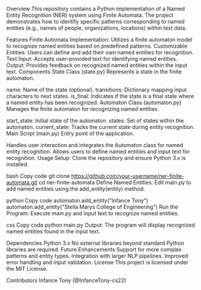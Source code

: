 Overview
This repository contains a Python implementation of a Named Entity Recognition (NER) system using Finite Automata. The project demonstrates how to identify specific patterns corresponding to named entities (e.g., names of people, organizations, locations) within text data.

Features
Finite Automata Implementation: Utilizes a finite automaton model to recognize named entities based on predefined patterns.
Customizable Entities: Users can define and add their own named entities for recognition.
Text Input: Accepts user-provided text for identifying named entities.
Output: Provides feedback on recognized named entities within the input text.
Components
State Class (state.py)
Represents a state in the finite automaton.

name: Name of the state (optional).
transitions: Dictionary mapping input characters to next states.
is_final: Indicates if the state is a final state where a named entity has been recognized.
Automaton Class (automaton.py)
Manages the finite automaton for recognizing named entities.

start_state: Initial state of the automaton.
states: Set of states within the automaton.
current_state: Tracks the current state during entity recognition.
Main Script (main.py)
Entry point of the application.

Handles user interaction and integrates the Automaton class for named entity recognition.
Allows users to define named entities and input text for recognition.
Usage
Setup: Clone the repository and ensure Python 3.x is installed.

bash
Copy code
git clone https://github.com/your-username/ner-finite-automata.git
cd ner-finite-automata
Define Named Entities: Edit main.py to add named entities using the add_entity(entity) method.

python
Copy code
automaton.add_entity("Infance Tony")
automaton.add_entity("Stella Marys College of Engineering")
Run the Program: Execute main.py and input text to recognize named entities.

css
Copy code
python main.py
Output: The program will display recognized named entities found in the input text.

Dependencies
Python 3.x
No external libraries beyond standard Python libraries are required.
Future Enhancements
Support for more complex patterns and entity types.
Integration with larger NLP pipelines.
Improved error handling and input validation.
License
This project is licensed under the MIT License.

Contributors
Infance Tony (@InfanceTony-cs22)
